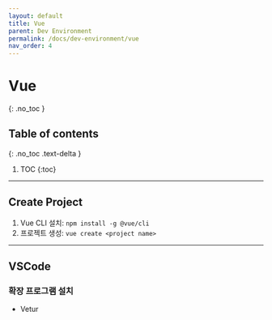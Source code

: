 ```yaml
---
layout: default
title: Vue
parent: Dev Environment
permalink: /docs/dev-environment/vue
nav_order: 4
---
```


# Vue
{: .no_toc }

## Table of contents
{: .no_toc .text-delta }

1. TOC
{:toc}

---

## Create Project
1. Vue CLI 설치: `npm install -g @vue/cli`
2. 프로젝트 생성: `vue create <project name>`

---

## VSCode

### 확장 프로그램 설치
- Vetur
